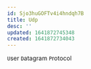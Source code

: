 ```yaml
---
id: Sjo3huGOFTv4i4hndqh7B
title: Udp
desc: ''
updated: 1641872745348
created: 1641872734043
---
```


`U`ser `D`atagram `P`rotocol
